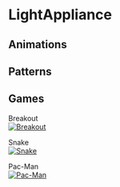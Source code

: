 LightAppliance
==============

Animations
----------

Patterns
--------

Games
-----

Breakout  
[![Breakout](http://img.youtube.com/vi/j8szcxkgTSU/0.jpg)](http://www.youtube.com/watch?v=j8szcxkgTSU)  

Snake  
[![Snake](http://img.youtube.com/vi/G5TUtR3zWg4/0.jpg)](http://www.youtube.com/watch?v=G5TUtR3zWg4)  

Pac-Man  
[![Pac-Man](http://img.youtube.com/vi/f6wRntnCA6A/0.jpg)](http://www.youtube.com/watch?v=f6wRntnCA6A)  
